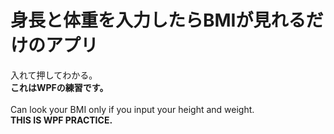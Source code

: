 <h1>身長と体重を入力したらBMIが見れるだけのアプリ</h1>
入れて押してわかる。<br>
<b>これはWPFの練習です。</b><br>
<br>
Can look your BMI only if you input your height and weight.<br>
<b>THIS IS WPF PRACTICE.</b>
